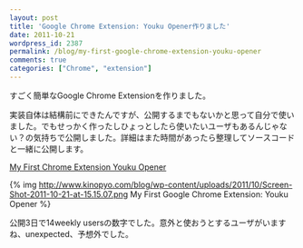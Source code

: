 ```yaml
---
layout: post
title: 'Google Chrome Extension: Youku Opener作りました'
date: 2011-10-21
wordpress_id: 2387
permalink: /blog/my-first-google-chrome-extension-youku-opener
comments: true
categories: ["Chrome", "extension"]
---
```

すごく簡単なGoogle Chrome Extensionを作りました。

実装自体は結構前にできたんですが、公開するまでもないかと思って自分で使いました。でもせっかく作ったしひょっとしたら使いたいユーザもあるんじゃない？の気持ちで公開しました。詳細はまた時間があったら整理してソースコードと一緒に公開します。

[My First Chrome Extension Youku Opener](https://chrome.google.com/webstore/detail/nhgblejfncijjppnbfgaljgdifaokine?hc=search&hcp=main)

{% img http://www.kinopyo.com/blog/wp-content/uploads/2011/10/Screen-Shot-2011-10-21-at-15.15.07.png My First Google Chrome Extension: Youku Opener %}

公開3日で14weekly usersの数字でした。意外と使おうとするユーザがいますね、unexpected、予想外でした。


